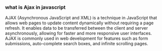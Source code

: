 ### what is Ajax in javascript
AJAX (Asynchronous JavaScript and XML) is a technique in JavaScript that allows web pages to update content dynamically without requiring a page refresh. It enables data to be transferred between the client and server asynchronously, allowing for faster and more responsive user interfaces. AJAX is commonly used in web development for features such as form submissions, auto-complete search boxes, and infinite scrolling pages.
